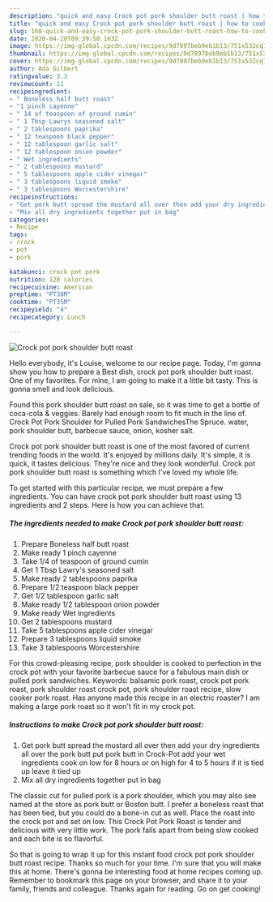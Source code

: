 ```yaml
---
description: "quick and easy Crock pot pork shoulder butt roast | how to cook Crock pot pork shoulder butt roast"
title: "quick and easy Crock pot pork shoulder butt roast | how to cook Crock pot pork shoulder butt roast"
slug: 168-quick-and-easy-crock-pot-pork-shoulder-butt-roast-how-to-cook-crock-pot-pork-shoulder-butt-roast
date: 2020-04-20T09:39:50.163Z
image: https://img-global.cpcdn.com/recipes/9d7897beb9eb1b13/751x532cq70/crock-pot-pork-shoulder-butt-roast-recipe-main-photo.jpg
thumbnail: https://img-global.cpcdn.com/recipes/9d7897beb9eb1b13/751x532cq70/crock-pot-pork-shoulder-butt-roast-recipe-main-photo.jpg
cover: https://img-global.cpcdn.com/recipes/9d7897beb9eb1b13/751x532cq70/crock-pot-pork-shoulder-butt-roast-recipe-main-photo.jpg
author: Ada Gilbert
ratingvalue: 3.3
reviewcount: 11
recipeingredient:
- " Boneless half butt roast"
- "1 pinch cayenne"
- " 14 of teaspoon of ground cumin"
- " 1 Tbsp Lawrys seasoned salt"
- " 2 tablespoons paprika"
- " 12 teaspoon black pepper"
- " 12 tablespoon garlic salt"
- " 12 tablespoon onion powder"
- " Wet ingredients"
- " 2 tablespoons mustard"
- " 5 tablespoons apple cider vinegar"
- " 3 tablespoons liquid smoke"
- " 3 tablespoons Worcestershire"
recipeinstructions:
- "Get pork butt spread the mustard all over then add your dry ingredients all over the pork butt put pork butt in Crock-Pot add your wet ingredients cook on low for 8 hours or on high for 4 to 5 hours if it is tied up leave it tied up"
- "Mix all dry ingredients together put in bag"
categories:
- Recipe
tags:
- crock
- pot
- pork

katakunci: crock pot pork 
nutrition: 128 calories
recipecuisine: American
preptime: "PT38M"
cooktime: "PT35M"
recipeyield: "4"
recipecategory: Lunch

---
```



![Crock pot pork shoulder butt roast](https://img-global.cpcdn.com/recipes/9d7897beb9eb1b13/751x532cq70/crock-pot-pork-shoulder-butt-roast-recipe-main-photo.jpg)

Hello everybody, it's Louise, welcome to our recipe page. Today, I'm gonna show you how to prepare a Best dish, crock pot pork shoulder butt roast. One of my favorites. For mine, I am going to make it a little bit tasty. This is gonna smell and look delicious.

Found this pork shoulder butt roast on sale, so it was time to get a bottle of coca-cola &amp; veggies. Barely had enough room to fit much in the line of. Crock Pot Pork Shoulder for Pulled Pork SandwichesThe Spruce. water, pork shoulder butt, barbecue sauce, onion, kosher salt.

Crock pot pork shoulder butt roast is one of the most favored of current trending foods in the world. It's enjoyed by millions daily. It's simple, it is quick, it tastes delicious. They're nice and they look wonderful. Crock pot pork shoulder butt roast is something which I've loved my whole life.


To get started with this particular recipe, we must prepare a few ingredients. You can have crock pot pork shoulder butt roast using 13 ingredients and 2 steps. Here is how you can achieve that.

<!--inarticleads1-->

##### The ingredients needed to make Crock pot pork shoulder butt roast:

1. Prepare  Boneless half butt roast
1. Make ready 1 pinch cayenne
1. Take  1/4 of teaspoon of ground cumin
1. Get  1 Tbsp Lawry&#39;s seasoned salt
1. Make ready  2 tablespoons paprika
1. Prepare  1/2 teaspoon black pepper
1. Get  1/2 tablespoon garlic salt
1. Make ready  1/2 tablespoon onion powder
1. Make ready  Wet ingredients
1. Get  2 tablespoons mustard
1. Take  5 tablespoons apple cider vinegar
1. Prepare  3 tablespoons liquid smoke
1. Take  3 tablespoons Worcestershire


For this crowd-pleasing recipe, pork shoulder is cooked to perfection in the crock pot with your favorite barbecue sauce for a fabulous main dish or pulled pork sandwiches. Keywords: balsamic pork roast, crock pot pork roast, pork shoulder roast crock pot, pork shoulder roast recipe, slow cooker pork roast. Has anyone made this recipe in an electric roaster? I am making a large pork roast so it won&#39;t fit in my crock pot. 

<!--inarticleads2-->

##### Instructions to make Crock pot pork shoulder butt roast:

1. Get pork butt spread the mustard all over then add your dry ingredients all over the pork butt put pork butt in Crock-Pot add your wet ingredients cook on low for 8 hours or on high for 4 to 5 hours if it is tied up leave it tied up
1. Mix all dry ingredients together put in bag


The classic cut for pulled pork is a pork shoulder, which you may also see named at the store as pork butt or Boston butt. I prefer a boneless roast that has been tied, but you could do a bone-in cut as well. Place the roast into the crock pot and set on low. This Crock Pot Pork Roast is tender and delicious with very little work. The pork falls apart from being slow cooked and each bite is so flavorful. 

So that is going to wrap it up for this instant food crock pot pork shoulder butt roast recipe. Thanks so much for your time. I'm sure that you will make this at home. There's gonna be interesting food at home recipes coming up. Remember to bookmark this page on your browser, and share it to your family, friends and colleague. Thanks again for reading. Go on get cooking!
